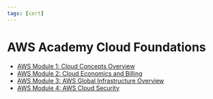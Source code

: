```yaml
---
tags: [cert]
---
```


# AWS Academy Cloud Foundations

- [AWS Module 1: Cloud Concepts Overview](202311292203.md)
- [AWS Module 2: Cloud Economics and Billing](202311241047.md)
- [AWS Module 3: AWS Global Infrastructure Overview](202312011235.md)
- [AWS Module 4: AWS Cloud Security](202312082009.md)
